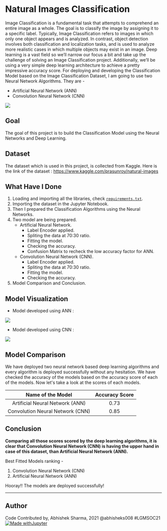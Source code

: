 # Natural Images Classification
Image Classification is a fundamental task that attempts to comprehend an entire image as a whole. The goal is to classify the image by assigning it to a specific label. Typically, Image Classification refers to images in which only one object appears and is analyzed. In contrast, object detection involves both classification and localization tasks, and is used to analyze more realistic cases in which multiple objects may exist in an image. Deep learning is a vast field so we’ll narrow our focus a bit and take up the challenge of solving an Image Classification project. Additionally, we’ll be using a very simple deep learning architecture to achieve a pretty impressive accuracy score. For deploying and developing the Classification Model based on the Image Classification Dataset, I am going to use two Neural Network Algorithms. They are -
- Artificial Neural Network (ANN)
- Convolution Neural Network (CNN)

![](https://github.com/abhisheks008/ML-ProjectKart/blob/patch-10/Natural%20Images%20Classification/Images/im1.gif)

## Goal
The goal of this project is to build the Classification Model using the Neural Networks and Deep Learning.

## Dataset
The dataset which is used in this project, is collected from Kaggle. Here is the link of the dataset : https://www.kaggle.com/prasunroy/natural-images

## What Have I Done
1. Loading and importing all the libraries, check [`requirements.txt`](https://github.com/abhisheks008/ML-ProjectKart/blob/patch-10/Natural%20Images%20Classification/requirements.txt).
2. Importing the dataset in the Jupyter Notebook.
3. Then I prepared the Classification Algorithms using the Neural Networks.
4. Two model are being prepared.
    - Artificial Neural Network.
        - Label Encoder applied.
        - Spliting the data at 70:30 ratio.
        - Fitting the model.
        - Checking the accuracy.
        - Confusion Matrix to recheck the low accuracy factor for ANN.
    - Convolution Neural Network (CNN).
        - Label Encoder applied.
        - Spliting the data at 70:30 ratio.
        - Fitting the model.
        - Checking the accuracy.
5. Model Comparison and Conclusion.

## Model Visualization
- Model developed using ANN :

![](https://github.com/abhisheks008/ML-ProjectKart/blob/patch-10/Natural%20Images%20Classification/Images/model1.png)

- Model developed using CNN :

![](https://github.com/abhisheks008/ML-ProjectKart/blob/patch-10/Natural%20Images%20Classification/Images/model2.png)

## Model Comparison
We have deployed two neural network based deep learning algorithms and every algorithm is deployed successfully without any hesitation. We have checked the accuracy of the models based on the accuracy score of each of the models. Now let's take a look at the scores of each models.

|Name of the Model|Accuracy Score|
|:---:|:---:|
|Artificial Neural Network (ANN)|0.73|
|Convolution Neural Network (CNN)|0.85|


## Conclusion
**Comparing all those scores scored by the deep learning algorithms, it is clear that Convolution Neural Network (CNN) is having the upper hand in case of this dataset, than Artificial Neural Network (ANN).**

Best Fitted Models ranking - 
1. Convolution Neural Network (CNN)
2. Artificial Neural Network (ANN)

Hooray!! The models are deployed successfully!

********************************************************************

## Author
Code Contributed by, Abhishek Sharma, 2021 @abhisheks008 #LGMSOC21
[![Made withJupyter](https://img.shields.io/badge/Made%20with-Jupyter-orange?style=for-the-badge&logo=Jupyter)](https://jupyter.org/try)
